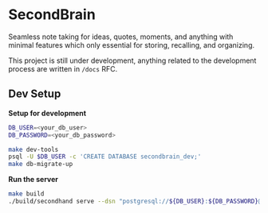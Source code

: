 # SecondBrain

Seamless note taking for ideas, quotes, moments, and anything with minimal features which only essential for storing, recalling, and organizing.

This project is still under development, anything related to the development process are written in `/docs` RFC.

## Dev Setup

**Setup for development**
```sh
DB_USER=<your_db_user>
DB_PASSWORD=<your_db_password>

make dev-tools
psql -U $DB_USER -c 'CREATE DATABASE secondbrain_dev;'
make db-migrate-up
```

**Run the server**
```sh
make build
./build/secondhand serve --dsn "postgresql://${DB_USER}:${DB_PASSWORD}@localhost:5432/secondbrain_dev?sslmode=disable"
```
